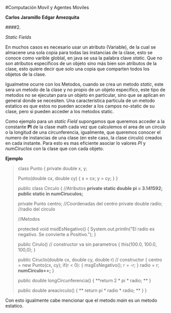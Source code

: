#Computación Movil y Agentes Moviles

**Carlos Jaramillo**
**Edgar Amezquita**

####2.

*Static Fields*

En muchos casos es necesario usar un atributo (Variable), de la cual se almacene una sola copia para todas las instancias de la clase, esto se conoce como varible globlal, en java se usa la palabra clave *static*. Que no son atributos especificos de un objeto sino más bien son atributos de la clase, esto quiere decir que solo una copia que comparten todos los objetos de la clase.

Igualmetne ocurre con los Metodos, cuando se crea un metodo *static*, este sera un metodo de la clase y no propio de un objeto especifico, este tipo de metodos no se ejecutan para un objeto en particular, sino que se aplican en general donde se necesiten. Una caracteristica particula de un metodo estatico es que estos no pueden acceder a los campos no-static de su clase, pero si pueden acceder a los metodos static.

Como ejemplo para un *static Field* supongamos que queremos acceder a la constante **PI** de la clase math cada vez que calculemos el area de un circulo o la longitud de una circunferencia, igualmente, que queremos conocer el numero de instancias de una clase (en este caso, la clase circulo) creados en cada instante. Para esto es mas eficiente asociar lo valores *PI* y *numCiruclos* con la clase que con cada objeto.

**Ejemplo**

>class Punto
>{
>	private double x, y;
>
>	Punto(double cx, double cy)
>	{
>		x = cx; y = cy;
>	}
>}
>
>public class Circulo
>{
>	//Atributos
>	**private static double pi = 3.141592;**
>	**public static in numCiruculos;**
>
>	private Punto centro; //Coordenadas del centro
>	private double radio; //radio del circulo
>
>//Metodos
>
>protected void msdEsNegativo()
>{
>	System.out.println("El radio es negativo. Se convierte a Positivo.");
>}
>
>public Cirulo() // constructor va sin parametros
>{
>	this(100.0, 100.0, 100,0);
>}
>
>public Ciruclo(double cx, double cy, double r) // constructor
>{
>	centro = new Punto(cx, cy);
>	if(r < 0):
>	{
>		msgEsNegativo();
>		r = -r;
>	}
>	radio = r;
>	**numCirculo++;**
>}
>
>public double longCircunferencia()
>{
>	**return 2 * pi * radio; **
>}
>
>public double areacirculo()
>{
>	** return pi * radio * radio; **
>}
>}	

Con esto igualmente cabe mencionar que el metodo *main* es un metodo estatico.


